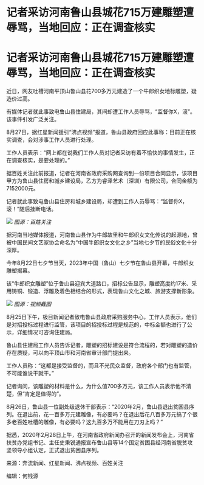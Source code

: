 # 记者采访河南鲁山县城花715万建雕塑遭辱骂，当地回应：正在调查核实

# 记者采访河南鲁山县城花715万建雕塑遭辱骂，当地回应：正在调查核实

近日，网友吐槽河南平顶山鲁山县花700多万元建造了一个牛郎织女地标雕塑，疑造价过高。

有媒体记者就此事致电鲁山县住建局，其间却遭工作人员辱骂，“监督你X，滚”。该事件引发广泛关注。

8月27日，据红星新闻援引“沸点视频”报道，鲁山县政府回应此事称：目前正在核实调查，会对涉事工作人员进行处理。

工作人员表示：“网上都在说我们工作人员对记者采访有着不愉快的事情发生，正在调查核实，是要处理的。”

据百姓关注此前报道，记者在河南省政府采购网查询到一份项目合同显示，该项目甲方为鲁山县住房和城乡建设局，乙方为睿泽艺术（深圳）有限公司，合同金额为7152000元。

记者就此事致电鲁山县住房和城乡建设局，却遭到工作人员辱骂：“监督你X，滚！”随后挂断电话。

![](https://inews.gtimg.com/om_bt/OuCfF9jSjdUt3GXceka8iuVcbse4tmCV7GI85S1rmMhf0AA/1000)
_图源：百姓关注_

据河南当地媒体报道，河南鲁山县作为牛郎故里和牛郎织女文化传说的起源地，曾被中国民间文艺家协会命名为“中国牛郎织女文化之乡”当地七夕节的民俗文化十分深厚。

今年8月22日七夕节当天，2023年中国（鲁山）七夕节在鲁山县开幕，牛郎织女雕塑揭幕。

该“牛郎织女雕塑”位于鲁山县迎宾大道路口，招标公告显示，雕塑高度约17米、采用铸铜、锻造、浮雕及着色相结合的形式，表现鲁山文化之城、旅游支撑新形象。

![](https://inews.gtimg.com/om_bt/OTK4DPfiLy2BBp2LNxCTzkHZYn5vclIWxY1AregXXTEgsAA/1000)
_图源：视频截图_

8月25日下午，极目新闻记者致电鲁山县政府采购服务中心，工作人员表示，他们是对招投标过程进行监管，该项目的招投标过程是规范的，中标金额也进行了公示，详细情况可咨询住建局。

鲁山县住建局工作人员告诉记者，雕塑的招标建设是符合流程的，若对雕塑的造价存在质疑，可以向平顶山市和河南省审计部门提出来。

工作人员称：“这都是接受监督的，而且不光民众监督，政府各个部门也有监管，不可能谁说干就干。”

记者询问，该雕塑的材料是什么，为什么值700多万元，该工作人员表示他不清楚，但“肯定是值得的”。

8月26日，鲁山县一位副处级退休干部表示：“2020年2月，鲁山县退出贫困县序列。在退出前，花一百多万元建雕像，有必要吗？在退出后花八百多万元搞了个很多老百姓吐槽的雕像，有必要吗？这九百多万不能用在刀刃上吗？”

据悉，2020年2月28日上午，在河南省政府新闻办召开的新闻发布会上，河南省扶贫办党组书记、主任史秉锐通报宣布鲁山县等14个国定贫困县经河南省脱贫攻坚领导小组认定，正式退出贫困县序列。

来源：奔流新闻、红星新闻、沸点视频、百姓关注

编辑：何钱源

